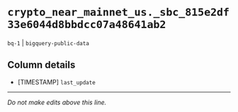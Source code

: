 # `crypto_near_mainnet_us._sbc_815e2df33e6044d8bbdcc07a48641ab2`
`bq-1` | `bigquery-public-data`

## Column details
* [TIMESTAMP] `last_update`

-------------------------------------------------------------------------------
*Do not make edits above this line.*

